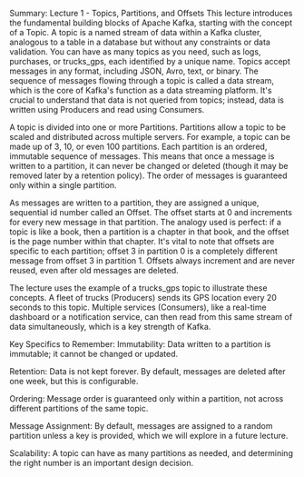 Summary: Lecture 1 - Topics, Partitions, and Offsets
This lecture introduces the fundamental building blocks of Apache Kafka, starting with the concept of a Topic. A topic is a named stream of data within a Kafka cluster, analogous to a table in a database but without any constraints or data validation. You can have as many topics as you need, such as logs, purchases, or trucks_gps, each identified by a unique name. Topics accept messages in any format, including JSON, Avro, text, or binary. The sequence of messages flowing through a topic is called a data stream, which is the core of Kafka's function as a data streaming platform. It's crucial to understand that data is not queried from topics; instead, data is written using Producers and read using Consumers.

A topic is divided into one or more Partitions. Partitions allow a topic to be scaled and distributed across multiple servers. For example, a topic can be made up of 3, 10, or even 100 partitions. Each partition is an ordered, immutable sequence of messages. This means that once a message is written to a partition, it can never be changed or deleted (though it may be removed later by a retention policy). The order of messages is guaranteed only within a single partition.

As messages are written to a partition, they are assigned a unique, sequential id number called an Offset. The offset starts at 0 and increments for every new message in that partition. The analogy used is perfect: if a topic is like a book, then a partition is a chapter in that book, and the offset is the page number within that chapter. It's vital to note that offsets are specific to each partition; offset 3 in partition 0 is a completely different message from offset 3 in partition 1. Offsets always increment and are never reused, even after old messages are deleted.

The lecture uses the example of a trucks_gps topic to illustrate these concepts. A fleet of trucks (Producers) sends its GPS location every 20 seconds to this topic. Multiple services (Consumers), like a real-time dashboard or a notification service, can then read from this same stream of data simultaneously, which is a key strength of Kafka.

Key Specifics to Remember:
Immutability: Data written to a partition is immutable; it cannot be changed or updated.

Retention: Data is not kept forever. By default, messages are deleted after one week, but this is configurable.

Ordering: Message order is guaranteed only within a partition, not across different partitions of the same topic.

Message Assignment: By default, messages are assigned to a random partition unless a key is provided, which we will explore in a future lecture.

Scalability: A topic can have as many partitions as needed, and determining the right number is an important design decision.


